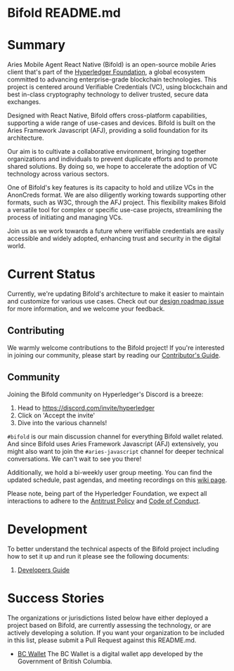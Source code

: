 # Bifold README.md

# Summary

Aries Mobile Agent React Native (Bifold) is an open-source mobile Aries client that's part of the [Hyperledger Foundation](https://www.hyperledger.org/), a global ecosystem committed to advancing enterprise-grade blockchain technologies. This project is centered around Verifiable Credentials (VC), using blockchain and best in-class cryptography technology to deliver trusted, secure data exchanges.



Designed with React Native, Bifold offers cross-platform capabilities, supporting a wide range of use-cases and devices. Bifold is built on the Aries Framework Javascript (AFJ), providing a solid foundation for its architecture.

Our aim is to cultivate a collaborative environment, bringing together organizations and individuals to prevent duplicate efforts and to promote shared solutions. By doing so, we hope to accelerate the adoption of VC technology across various sectors.

One of Bifold's key features is its capacity to hold and utilize VCs in the AnonCreds format. We are also diligently working towards supporting other formats, such as W3C, through the AFJ project. This flexibility makes Bifold a versatile tool for complex or specific use-case projects, streamlining the process of initiating and managing VCs.

Join us as we work towards a future where verifiable credentials are easily accessible and widely adopted, enhancing trust and security in the digital world.

# Current Status


Currently, we're updating Bifold's architecture to make it easier to maintain and customize for various use cases. Check out our [design roadmap issue](https://github.com/hyperledger/aries-mobile-agent-react-native/issues/754) for more information, and we welcome your feedback.

## Contributing
We warmly welcome contributions to the Bifold project! If you're interested in joining our community, please start by reading our [Contributor's Guide](./CONTRIBUTING).

## Community

Joining the Bifold community on Hyperledger's Discord is a breeze:

1. Head to https://discord.com/invite/hyperledger
2. Click on 'Accept the invite'
3. Dive into the various channels!

`#bifold` is our main discussion channel for everything Bifold wallet related. And since Bifold uses Aries Framework Javascript (AFJ) extensively, you might also want to join the `#aries-javascript` channel for deeper technical conversations. We can't wait to see you there!

Additionally, we hold a bi-weekly user group meeting. You can find the updated schedule, past agendas, and meeting recordings on this [wiki page](https://wiki.hyperledger.org/display/ARIES/Aries+Bifold+User+Group).

Please note, being part of the Hyperledger Foundation, we expect all interactions to adhere to the [Antitrust Policy](https://wiki.hyperledger.org/download/attachments/29034696/Antitrustnotice.png?version=1&modificationDate=1581695654000&api=v2) and [Code of Conduct](https://wiki.hyperledger.org/display/HYP/Hyperledger+Code+of+Conduct).

# Development

To better understand the technical aspects of the Bifold project including how to set it up and run it please see the following documents:

1. [Developers Guide](./DEVELOPER.md)

# Success Stories

The organizations or jurisdictions listed below have either deployed a project based on Bifold, are currently assessing the technology, or are actively developing a solution. If you want your organization to be included in this list, please submit a Pull Request against this README.md.

- [BC Wallet](https://apps.apple.com/us/app/bc-wallet/id1587380443)
  The BC Wallet is a digital wallet app developed by the Government of British Columbia.
